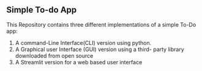 ## Simple To-do App
This Repository contains three different implementations of a simple To-Do app:
1. A command-Line Interface(CLI) version using python.
2. A Graphical user Interface (GUI) version using a third- party library downloaded from open source
3. A Streamlit version for a web based user interface
